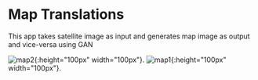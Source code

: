 # Map Translations

This app takes satellite image as input and generates map image as output and vice-versa using GAN

![map2](https://github.com/Rishith-S/map-translations/assets/87572747/80003431-f3ca-4214-bdb4-c28c2c374567){:height="100px" width="100px"}.
![map1](https://github.com/Rishith-S/map-translations/assets/87572747/3052bc13-050c-4768-ad86-fd44a3846b3b){:height="100px" width="100px"}.
